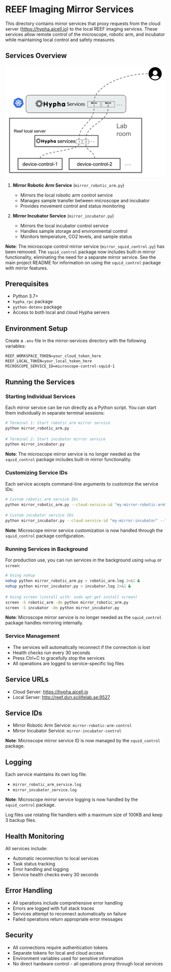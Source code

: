 # REEF Imaging Mirror Services

This directory contains mirror services that proxy requests from the cloud server (https://hypha.aicell.io) to the local REEF imaging services. These services allow remote control of the microscope, robotic arm, and incubator while maintaining local control and safety measures.

## Services Overview
![mirror sercies flow](docs/mirror_services_flow.png)
1. **Mirror Robotic Arm Service** (`mirror_robotic_arm.py`)
   - Mirrors the local robotic arm control service
   - Manages sample transfer between microscope and incubator
   - Provides movement control and status monitoring

2. **Mirror Incubator Service** (`mirror_incubator.py`)
   - Mirrors the local incubator control service
   - Handles sample storage and environmental control
   - Monitors temperature, CO2 levels, and sample status

**Note**: The microscope control mirror service (`mirror_squid_control.py`) has been removed. The `squid_control` package now includes built-in mirror functionality, eliminating the need for a separate mirror service. See the main project README for information on using the `squid_control` package with mirror features.

## Prerequisites

- Python 3.7+
- `hypha_rpc` package
- `python-dotenv` package
- Access to both local and cloud Hypha servers

## Environment Setup

Create a `.env` file in the mirror-services directory with the following variables:

```env
REEF_WORKSPACE_TOKEN=your_cloud_token_here
REEF_LOCAL_TOKEN=your_local_token_here
MICROSCOPE_SERVICE_ID=microscope-control-squid-1
```

## Running the Services

### Starting Individual Services

Each mirror service can be run directly as a Python script. You can start them individually in separate terminal sessions:

```bash
# Terminal 1: Start robotic arm mirror service  
python mirror_robotic_arm.py

# Terminal 2: Start incubator mirror service
python mirror_incubator.py
```

**Note**: The microscope mirror service is no longer needed as the `squid_control` package includes built-in mirror functionality.

### Customizing Service IDs

Each service accepts command-line arguments to customize the service IDs:

```bash
# Custom robotic arm service IDs
python mirror_robotic_arm.py --cloud-service-id "my-mirror-robotic-arm" --local-service-id "my-local-robotic-arm"

# Custom incubator service IDs
python mirror_incubator.py --cloud-service-id "my-mirror-incubator" --local-service-id "my-local-incubator"
```

**Note**: Microscope mirror service customization is now handled through the `squid_control` package configuration.

### Running Services in Background

For production use, you can run services in the background using `nohup` or `screen`:

```bash
# Using nohup
nohup python mirror_robotic_arm.py > robotic_arm.log 2>&1 &
nohup python mirror_incubator.py > incubator.log 2>&1 &

# Using screen (install with: sudo apt-get install screen)
screen -S robotic_arm -dm python mirror_robotic_arm.py
screen -S incubator -dm python mirror_incubator.py
```

**Note**: Microscope mirror service is no longer needed as the `squid_control` package handles mirroring internally.

### Service Management

- The services will automatically reconnect if the connection is lost
- Health checks run every 30 seconds
- Press Ctrl+C to gracefully stop the services
- All operations are logged to service-specific log files

## Service URLs

- Cloud Server: https://hypha.aicell.io
- Local Server: http://reef.dyn.scilifelab.se:9527

## Service IDs

- Mirror Robotic Arm Service: `mirror-robotic-arm-control`
- Mirror Incubator Service: `mirror-incubator-control`

**Note**: Microscope mirror service ID is now managed by the `squid_control` package.

## Logging

Each service maintains its own log file:
- `mirror_robotic_arm_service.log`
- `mirror_incubator_service.log`

**Note**: Microscope mirror service logging is now handled by the `squid_control` package.

Log files use rotating file handlers with a maximum size of 100KB and keep 3 backup files.

## Health Monitoring

All services include:
- Automatic reconnection to local services
- Task status tracking
- Error handling and logging
- Service health checks every 30 seconds

## Error Handling

- All operations include comprehensive error handling
- Errors are logged with full stack traces
- Services attempt to reconnect automatically on failure
- Failed operations return appropriate error messages

## Security

- All connections require authentication tokens
- Separate tokens for local and cloud access
- Environment variables used for sensitive information
- No direct hardware control - all operations proxy through local services 